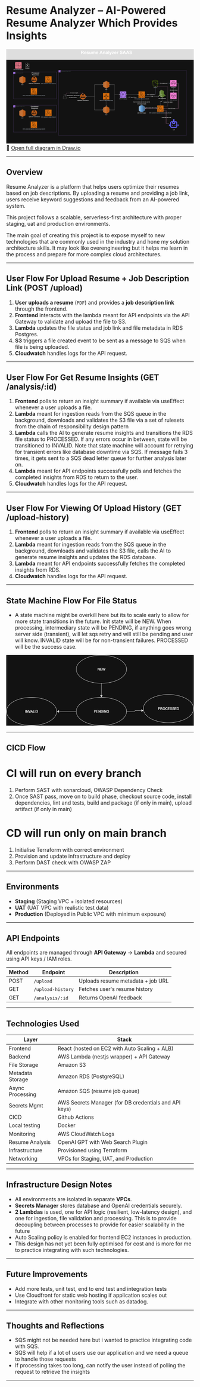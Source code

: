 # Resume Analyzer – AI-Powered Resume Analyzer Which Provides Insights

![System Architecture Diagram](./assets/resume-analyzer.png)  
📎 [Open full diagram in Draw.io](https://viewer.diagrams.net/?tags=%7B%7D&lightbox=1&highlight=0000ff&edit=_blank&layers=1&nav=1&title=resume-analyzer.drawio&dark=auto#R%3Cmxfile%3E%3Cdiagram%20name%3D%22Resume%20Analyzer%20Architecture%22%20id%3D%22nJEoycygDbeY5AVV3BBZ%22%3E7V1td9q4Ev41OefeD3Asv%2FORQGi7J92lSbfd3i85ChbErcGsLUiyv%2F5KtmWsF8AEG5sNaU6DhS3LmnlmRjOj8ZUxmL98iODy6XPooeBK17yXK2N4pet6DwDyh7a8Zi2Ga6Uts8j30jawabj3%2F0FZo5a1rnwPxdyJOAwD7C%2F5xkm4WKAJ5tpgFIXP%2FGnTMODvuoQzJDXcT2Agt373PfyUtrq6s2n%2FiPzZE7szsHvpN3PITs6eJH6CXvhcaDJuroxBFIY4%2FTR%2FGaCAzh6bl%2FS60ZZv84FFaIHLXPBh%2FfGP719%2BDmerMfrbWJrR48dfHaC5aT9rGKyyR86Gi1%2FZHEThauEh2o12ZVw%2FP%2FkY3S%2FhhH77TMhO2p7wPCBHgHyUh5WNdI0ijF4KTdkwP6BwjnD0Sk7Jvu3oTjZnGdeQYWYNzxsa6AbjkaciATQja4UZ5Wd5%2F5vJIR%2By%2BTlgrnRLmqo%2F%2B19Jwzjy1xAj8unbeCDN3jL0FzgZi3VNfsnoBtqVRb4Z0KMu7ZVrEI8dvgHIR7QPvkE8dvgGIHYPhPsDcYCFBumI614T7q8VBkh%2BjetwhQN%2FgQY5XilPzSLo%2BYRhBmEQRqRtES4Qz1YqrpuGC5xJDKCz42ziaa9EJmBI7hVlfSSUQNHNGqUESc8JAriM%2Fcf8qghNVlHsr9EditPOaStB75J%2Bnr%2FMqKTrwufY7M4IMpbJ8D%2BReym%2FfVgvJ3RsMY7CX4g93xWRgwNzNBrRUftBIDw3hYpPZFA%2F8Ge0WxzSu8DsKEBTTHskk%2BEvZrfJ0dDQsgko3KLfv3auXdLuwfgpx28VAAWuyQHUkuFpGaaMTqM2cPZ6EjhvBrIoU3IfNz1s7m%2FhIwrGYexjPyHtY4hxON9LnAmiLMbzroJ3jC5K2KJIfEKxkeXSedsKCJl2uyVVaYo6e%2Bnp2F1LJmjPqImeucQvELS%2FXAZk5hOC6NptCD3yh8w8XEzIlLeX1HAz7oeAjPrhkY1ZzQB2Awyg6wIH2BIHMMumSH9Hr43%2BQKb%2F93tKdzh%2F9GBiy0X0zhM6rzH59J%2FfUYx%2Fu%2F%2BvxAnxL4QnTxnRlepYqZJValmpmmX1zJ2WKEzFHcRGVZsjNwL5NKZj5UZVm8qgEK8GiquBcPV2dS7oIfJvREkvMvvN0KEwVyjHafJzArzuMyFgvEwfa%2Bq%2F0HGo7YAIxeEqmqDUCiAWRKyyB4KUcWsEsdETQGzIYtxVgNitDcR6ORATO4ZgN5XrcEHF%2BjIKJyiOyRcXZF%2BQ%2Fe6RrQOLQ7auWBCfFtpAts%2FGUbj2Y0I5RBF8l01dLKGWPDPmiSURUqT33Pc8erlyHcj7J4qEd09JEyCTBABHsQiqaw1k9KSpRt4MMa4PI%2FwUzsIFDG42rcLkbc65DSnEEur8RBi%2FZlMKVzgUgMZD39Zgjzy1Avr60LG1nSvQlGF2ESmzSjGMZmgnNTO%2Bp8%2B%2Fk5YRCohhvua9fSrKJJf2owi%2BFk7IVM6m5zFt2LCI5fKOLDI7RSofej75kI5gwyP5o7ydbSxHQvI3Hz2TltUySBdZT36Mw4xDRfZKZPZb4RxRHwvcOF94HT4sD1%2FG%2BxJ8c9dwdperovdV6dzQuprD%2FBuHsceGnuyUcDqNCaOKyK6AarbZBNjRi4%2F%2FopdTayE9%2FJEc6uxw%2BJL1nhy8Fg7GKPLJUyfuOE0WHJpmaWiqEhyaBobXg0oER8XyQAKwbQoANgVhn0qu7KoNVxwqWExbfZ9aBYWtcIAzCUGAvJpTF%2FiVTsik%2FQwfyf8eiifkDzEjf7VYdDAkVSI6gG25vFVwnCBh47H5K%2BqTKwwpXEDIDqjB5vlr8nGGk6lNm8gtuFZxfZbZ1HCCKZj3xY4k4m8FfHkrzTQEpLAAV8FMYyAtWml2bVZaI4L7CNHplLW5elXL2OPm2fqXzjNj6JbMsy6bj3eIAJ40JREYrU8nSddoUD1153xIwmYXX87Fl9NCXw6F9EOc8qpejQrqMZXDVJDCU3BS540uJ31cYmtVUFoy%2F0HDYTSmk99bWPwNGDW6gjvPVqD0tEFwQ%2FaxXqhXjnqm0zj1LJlSrTZADbekAWq1ywA1FNosCTL2x5%2BotQkxeoay7%2FJib7bT3swT496Jvbn0H2YZi1YiCwEQPB56r2Fz0wQS%2BE7hql6Qsf%2BVXZ8cpJ5qix1uPNXJ0WvxSPRVv12q6mWlasvcJ2Yj2uvciNYyX4xpvGei9coSrfLg8HFEayaS1w6iMQCdHdEa8S7nRAPNEu1cdZp9Idr56TT3HROttE6rPuHpOKI1korWEqKV1mktI5rViCFyyjQgqyxlWOZ8WygjJ2WM%2F7j%2FemX0SWOegzPyCUVUFGxHno1VZZ6NmW%2B0rjTPxlL1WX%2FSjdWIjjtl5m71PuMtiVJ5GraQQlt1Bh7QbaC80bbcXsXIgMBLdST3ygHADzei4PjY%2BvReBpDjZYfW1TSbo0PnSNFRv3hwGllstlIxs43KLVHMvTNLMis9z73KDaC3SVlLKAViWHuk7J4L6pGyPdk%2Buw1nLZanjG%2Br2S6hMXO5GlvsBPaWorjAZXP5vyqM%2FM7SFndsQT08gmzYLYsgW81GkJt1J5XW2S0LkdiNEO2kVqtRkjJ2u1zqti6pv9R3pE0iBHGyfRvRKlkttmDsbWLtTbu2dKP1Gz4Zs0k2y70c9OeMkoO06JYcTQFVTr8PgC2hKju5dXpVLPy2JX%2FV7D6uJr8Q3iUTDtCilpCHBVRVtRQJqbVpUXub1Xv%2F5f5i156LXeuQJe71u7Fr47%2FjiuDoWCXgeEqj1m1DuM1zNc0xVOzUtzTN3Gm51u7LtwVfTp7Uz%2FpIOUjy5Su8Qj1hRSMWYakqKuDo6iFvHZl4ARtZrf4qVoS5oAmG4fMiCwdME1twkH7ve0lp29bagW6VUUVLN%2FigTkdvu1nYO7Pt5HbZEj7Ve6CP8%2FTL25xb7uKtEhiay%2FLBmZhqOy4AOK%2B02qywDiuyk17lHF1V5xj9Xh2WAWgXmAFQJNRE4XyJE3uQmIOsak1WjnLa7tSanNkriY%2Fz4fHWO0ZsmZaXIqPvYSV8ifC83TclrIdMG7C90U0th1k%2Bn9o7pQ1vv1yQeS7IvPio3gZLhwU6WfKKZjYLSuZwacqI3tjNPziz%2BSSBV%2BYv3x%2Fea9c2J4cxXkGSTumEEEsI%2BlkRLoM%2BGJkouTxze8xaxn1VWLXAMfgVbOuTlFhRoMawB0wefcWGQxBYKBrr8OtbYOqtXuCeqmysKSYtAp3voqyj23aSdDyN%2FQjqBNhd09Q2PxZ%2Fl6qK04pPY4Cdg5affrfPXAwLCOfX4zJ35PD7B4r7TeVbfxFTjdxqgapXJ1A1E%2FA7cIzWC9RGtv9WmJDUQGWmLVEro8fT3hR32WwRWAfH06Qbmbtlw74LahIOcnDgHocRyj2HGrkD9CCGG%2F%2Biv%2FBxwowQr%2BLcJZV6HW04pwucxWO8zPmhnQKF%2Bd6qCTI4rbXQls%2Fgy%2BvdD%2Ff3Wdz%2FH%2FrtAfqPcUehEtjeqjumFT41rhVK06Y0vXcR0c5fKdsKuu3cRCS5mu6G9P9xGONZpFgZtafQYuTFsmrRbxwjed9nfYUWgWHzWz1MVZXMzMooeijcuha7rOMzTg1vZciuZSnLbrOL4bMjc2nXVT0r3IPtPFfMznN7u%2B088QJLO8FualfW%2BHcoyZlKgxRtT5pnKKpi%2FUcUPW%2BunUGu1LYU%2BkEQrrxnSINJ7dX5k80g5YR8qzdIIjE1qn5bqF%2BgK0osu%2FpJSyz35NK%2F4yj0VpMszD9ePQY%2BfQXRt%2FFAoqwyYCgFC8VAoRQk5AOEUvBNDLxJQTc%2B%2FCdFCMUwohRr5MORUkRQDBtKscWdAb8t7FRgVdUrffYF34iswZDcK8r6EPdnpOcEAVzG%2FkbqRWiyimIiWO6oOGStyrjdLHnDCB2%2BKl6XfPuwXibFyiXtm9cfLkIse%2B7dSA7QlO4diclk%2BIvZbXI0NBRx037%2F2kkMdU6OVIBRQ3iPuyEjFFhszc6Z55pWE0SdZiuBHZqGV5fhtlN81e6u04RaNaZDoM%2F3UjqVPn8X2fa%2BtsQRKrPC5ISvP5dpmjpzt%2BVetczZ1qeV4OPVfA5bXeaGgaUS%2F3z%2Bftq3ck9eH0eQDfUZaOz1p%2Be3JaZpfIuYFPrYgkgFujXBfV5yy83h5bOkG51g%2FZbnIRez%2BG8%2FS0zHjAp%2FDmeCvaM2AfauAQL6xTWc%2FJol7KpKiUpu1md5ScokpWw8wyeMl3HiaB6R34m3AF2fCIipT4AQdSfkjvoojTaMaDuhw2i1SD51qI3XWYdBhwiHEU3uHUUhGWUH6G53uZgdyNmHeA4tnkctRVEJoCuSm%2FLG6tPANZkd7jGcpRky48hfp0rlsnq4rB7eweqhA1x%2B%2BaBy7lusUgL3Svva3mkPNDlW8y7egbVHYJUmqrAiVG16Pu1rsQDLOrq8ffA0HJBv4WEs0PA7CYFWcsPOpfra%2Be4AuOzNqRjFRk9AsSEL8lPuDMijP5dtdxdoX6B9lIJmjjoWWNMURtopsc1W5vJWPDSJEHXraJ%2FhAs4UttkFte1E7XBomObg3aA2Thn1YZ6xaUXrY6Euakf1kuGTAlWXgPoVRREkmne%2BG5p76cudLZFmr0NUWRhQSoWnPyquUXJ6mSp%2BEx9H%2Foue%2FX3AbDIeiM2x9r3KOMEQ3zfdUbhKTKvLdo0UuYEtwWswyeQt1Hkecn8Bg9d%2Fkk2A9%2F2%2BXO%2BPPDmuL%2F5Fgy6Z2w2U4Q7WtBEZli2IDFABHW0hiayjipjbrI0PmNdFRCDv3hxT5o0JQJPKrHeZBJTzk4%2BhocoTy0fWivLbrQZHW4qlcSEB4MizX5%2B7kd2tHXmmTusTTfOI2tlkmjoaz3R25vTeXqFPuMDSj9pRlETcQlw8naquz6FHExBu%2Fg8%3D%3C%2Fdiagram%3E%3C%2Fmxfile%3E)

---

## Overview

Resume Analyzer is a platform that helps users optimize their resumes based on job descriptions. By uploading a resume and providing a job link, users receive keyword suggestions and feedback from an AI-powered system.

This project follows a scalable, serverless-first architecture with proper staging, uat and production environments.

The main goal of creating this project is to expose myself to new technologies that are commonly used in the industry and hone my solution architecture skills. It may look like overengineering but it helps me learn in the process and prepare for more complex cloud architectures.

---

## User Flow For Upload Resume + Job Description Link (POST /upload)

1. **User uploads a resume** (`PDF`) and provides a **job description link** through the frontend.
2. **Frontend** interacts with the lambda meant for API endpoints via the API Gateway to validate and upload the file to S3.
3. **Lambda** updates the file status and job link and file metadata in RDS Postgres.
4. **S3** triggers a file created event to be sent as a message to SQS when file is being uploaded.
5. **Cloudwatch** handles logs for the API request.

---

## User Flow For Get Resume Insights (GET /analysis/:id)

1. **Frontend** polls to return an insight summary if available via useEffect whenever a user uploads a file.
2. **Lambda** meant for ingestion reads from the SQS queue in the background, downloads and validates the S3 file via a set of rulesets from the chain of responsibility design pattern
3. **Lambda** calls the AI to generate resume insights and transitions the RDS file status to PROCESSED. If any errors occur in between, state will be transitioned to INVALID. Note that state machine will account for retrying for transient errors like database downtime via SQS. If message fails 3 times, it gets sent to a SQS dead letter queue for further analysis later on.
4. **Lambda** meant for API endpoints successfully polls and fetches the completed insights from RDS to return to the user.
5. **Cloudwatch** handles logs for the API request.

---

## User Flow For Viewing Of Upload History (GET /upload-history)

1. **Frontend** polls to return an insight summary if available via useEffect whenever a user uploads a file.
2. **Lambda** meant for ingestion reads from the SQS queue in the background, downloads and validates the S3 file, calls the AI to generate resume insights and updates the RDS database.
3. **Lambda** meant for API endpoints successfully fetches the completed insights from RDS.
4. **Cloudwatch** handles logs for the API request.

---

## State Machine Flow For File Status

- A state machine might be overkill here but its to scale early to allow for more state transitions in the future. Init state will be NEW. When processing, intermediary state will be PENDING, if anything goes wrong server side (transient), will let sqs retry and will still be pending and user will know. INVALID state will be for non-transient failures. PROCESSED will be the success case.

![State Machine Flow](./assets/state-machine-resume-analyzer.png)

---

## CICD Flow

# CI will run on every branch

1. Perform SAST with sonarcloud, OWASP Dependency Check
2. Once SAST pass, move on to build phase, checkout source code, install dependencies, lint and tests, build and package (if only in main), upload artifact (if only in main)

# CD will run only on main branch

1. Initialise Terraform with correct environment
2. Provision and update infrastructure and deploy
3. Perform DAST check with OWASP ZAP

---

## Environments

- **Staging** (Staging VPC + isolated resources)
- **UAT** (UAT VPC with realistic test data)
- **Production** (Deployed in Public VPC with minimum exposure)

---

## API Endpoints

All endpoints are managed through **API Gateway** → **Lambda** and secured using API keys / IAM roles.

| Method | Endpoint          | Description                       |
| ------ | ----------------- | --------------------------------- |
| POST   | `/upload`         | Uploads resume metadata + job URL |
| GET    | `/upload-history` | Fetches user's resume history     |
| GET    | `/analysis/:id`   | Returns OpenAI feedback           |

---

## Technologies Used

| Layer            | Stack                                                 |
| ---------------- | ----------------------------------------------------- |
| Frontend         | React (hosted on EC2 with Auto Scaling + ALB)         |
| Backend          | AWS Lambda (nestjs wrapper) + API Gateway             |
| File Storage     | Amazon S3                                             |
| Metadata Storage | Amazon RDS (PostgreSQL)                               |
| Async Processing | Amazon SQS (resume job queue)                         |
| Secrets Mgmt     | AWS Secrets Manager (for DB credentials and API keys) |
| CICD             | Github Actions                                        |
| Local testing    | Docker                                                |
| Monitoring       | AWS CloudWatch Logs                                   |
| Resume Analysis  | OpenAI GPT with Web Search Plugin                     |
| Infrastructure   | Provisioned using Terraform                           |
| Networking       | VPCs for Staging, UAT, and Production                 |

---

## Infrastructure Design Notes

- All environments are isolated in separate **VPCs**.
- **Secrets Manager** stores database and OpenAI credentials securely.
- **2 Lambdas** is used, one for API logic (resilient, low-latency design), and one for ingestion, file validation and processing. This is to provide decoupling between processes to provide for easier scalability in the future
- Auto Scaling policy is enabled for frontend EC2 instances in production.
- This design has not yet been fully optimised for cost and is more for me to practice integrating with such technologies.

---

## Future Improvements

- Add more tests, unit test, end to end test and integration tests
- Use Cloudfront for static web hosting if application scales out
- Integrate with other monitoring tools such as datadog.

---

## Thoughts and Reflections

- SQS might not be needed here but i wanted to practice integrating code with SQS.
- SQS will help if a lot of users use our application and we need a queue to handle those requests
- If processing takes too long, can notify the user instead of polling the request to retrieve the insights

---
